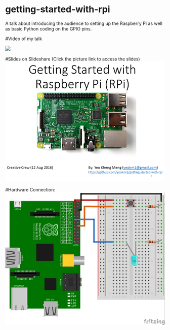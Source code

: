 # getting-started-with-rpi
A talk about introducing the audience to setting up the Raspberry Pi as well as basic Python coding on the GPIO pins.

#Video of my talk

[![](http://img.youtube.com/vi/7BWVohtoQoo/0.jpg)](http://www.youtube.com/watch?v=7BWVohtoQoo)

#Slides on Slideshare
(Click the picture link to access the slides)
[![My slides on slideshare](first-slide.png)](http://www.slideshare.net/yeokm1/getting-started-with-raspberry-pi-64505072)


#Hardware Connection:
![Screen](schematic.png)
